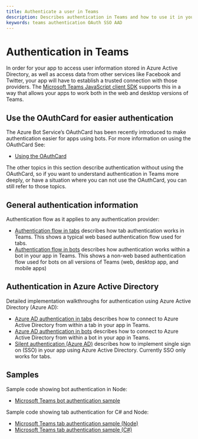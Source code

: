 ```yaml
---
title: Authenticate a user in Teams
description: Describes authentication in Teams and how to use it in your apps
keywords: teams authentication OAuth SSO AAD
---
```

# Authentication in Teams

In order for your app to access user information stored in Azure Active Directory, as well as access data from other services like Facebook and Twitter, your app will have to establish a trusted connection with those providers. The [Microsoft Teams JavaScript client SDK](/javascript/api/overview/msteams-client) supports this in a way that allows your apps to work both in the web and desktop versions of Teams.

## Use the OAuthCard for easier authentication

The Azure Bot Service’s OAuthCard has been recently introduced to make authentication easier for apps using bots. For more information on using the OAuthCard See:

* [Using the OAuthCard](~/concepts/authentication/auth-oauth-card.md)

The other topics in this section describe authentication without using the OAuthCard, so if you want to understand authentication in Teams more deeply, or have a situation where you can not use the OAuthCard, you can still refer to those topics.

## General authentication information

Authentication flow as it applies to any authentication provider:

* [Authentication flow in tabs](~/concepts/authentication/auth-flow-tab.md) describes how tab authentication works in Teams. This shows a typical web based authentication flow used for tabs.
* [Authentication flow in bots](~/concepts/authentication/auth-flow-bot.md) describes how authentication works within a bot in your app in Teams. This shows a non-web based authentication flow used for bots on all versions of Teams (web, desktop app, and mobile apps)

## Authentication in Azure Active Directory

Detailed implementation walkthroughs for authentication using Azure Active Directory (Azure AD):

* [Azure AD authentication in tabs](~/concepts/authentication/auth-tab-AAD.md) describes how to connect to Azure Active Directory from within a tab in your app in Teams.
* [Azure AD authentication in bots](~/concepts/authentication/auth-bot-AAD.md) describes how to connect to Azure Active Directory from within a bot in your app in Teams.
* [Silent authentication (Azure AD)](~/concepts/authentication/auth-silent-AAD.md) describes how to implement single sign on (SSO) in your app using Azure Active Directory. Currently SSO only works for tabs.

## Samples

Sample code showing bot authentication in Node:

* [Microsoft Teams bot authentication sample](https://github.com/OfficeDev/microsoft-teams-sample-auth-node)

Sample code showing tab authentication for C# and Node:

* [Microsoft Teams tab authentication sample (Node)](https://github.com/OfficeDev/microsoft-teams-sample-complete-node)
* [Microsoft Teams tab authentication sample (C#)](https://github.com/OfficeDev/microsoft-teams-sample-complete-csharp)
